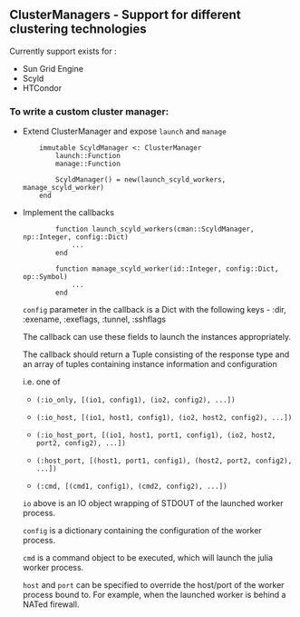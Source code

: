 ## ClusterManagers - Support for different clustering technologies

Currently support exists for :

- Sun Grid Engine
- Scyld
- HTCondor

### To write a custom cluster manager:

- Extend ClusterManager and expose ```launch``` and ```manage```

    ```
        immutable ScyldManager <: ClusterManager
            launch::Function
            manage::Function

            ScyldManager() = new(launch_scyld_workers, manage_scyld_worker)
        end
    ```

- Implement the callbacks
    ```
            function launch_scyld_workers(cman::ScyldManager, np::Integer, config::Dict)
                ...
            end

            function manage_scyld_worker(id::Integer, config::Dict, op::Symbol)
                ...
            end
    ```

    ``config`` parameter in the callback is a Dict with the following keys - :dir, :exename, :exeflags, :tunnel, :sshflags

    The callback can use these fields to launch the instances appropriately.

    The callback should return a Tuple consisting of the response type and an array of tuples containing instance information and configuration

    i.e. one of

    - ```(:io_only, [(io1, config1), (io2, config2), ...])```
    
    - ```(:io_host, [(io1, host1, config1), (io2, host2, config2), ...])```
    
    - ```(:io_host_port, [(io1, host1, port1, config1), (io2, host2, port2, config2), ...])```
    
    - ```(:host_port, [(host1, port1, config1), (host2, port2, config2), ...])```
    
    - ```(:cmd, [(cmd1, config1), (cmd2, config2), ...])```

    ```io``` above is an IO object wrapping of STDOUT of the launched worker process. 
   
    ```config``` is a dictionary containing the configuration of the worker process.

    ```cmd``` is a command object to be executed, which will launch the julia worker process.
    
    ```host``` and ```port``` can be specified to override the host/port of the worker process 
    bound to. For example, when the launched worker is behind a NATed firewall.
    
